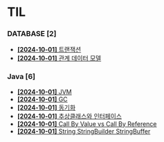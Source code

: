 # TIL
 
### DATABASE [2]
- [**[2024-10-01]**  트랜잭션](https://github.com/A-lass/TIL/blob/main/DATABASE/트랜잭션.md)
- [**[2024-10-01]**  관계 데이터 모델](https://github.com/A-lass/TIL/blob/main/DATABASE/관계_데이터_모델.md)
### Java [6]
- [**[2024-10-01]**  JVM](https://github.com/A-lass/TIL/blob/main/Java/JVM.md)
- [**[2024-10-01]**  GC](https://github.com/A-lass/TIL/blob/main/Java/GC.md)
- [**[2024-10-01]**  동기화](https://github.com/A-lass/TIL/blob/main/Java/동기화.md)
- [**[2024-10-01]**  추상클래스와 인터페이스](https://github.com/A-lass/TIL/blob/main/Java/추상클래스와_인터페이스.md)
- [**[2024-10-01]**  Call By Value vs Call By Reference](https://github.com/A-lass/TIL/blob/main/Java/Call_By_Value_vs_Call_By_Reference.md)
- [**[2024-10-01]**  String StringBuilder StringBuffer](https://github.com/A-lass/TIL/blob/main/Java/String_StringBuilder_StringBuffer.md)
